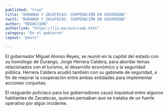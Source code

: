 ```yaml
---
published: "true"
title: "DURANGO Y ZACATECAS: COOPERACIÓN EN SEGURIDAD"
twitt: "DURANGO Y ZACATECAS: COOPERACIÓN EN SEGURIDAD"
author: "REDACCION"
authorlink: "https://ljz.mx/acercade.html"
category: "En el gobierno"
layout: "posts"

---
```



  El gobernador Miguel Alonso Reyes, se reunió en la capital del estado con su homólogo de Durango, Jorge Herrera Caldera, para abordar temas relacionados con el turismo, el desarrollo económico y la seguridad pública. Herrera Caldera acudió también con su gabinete de seguridad, a fin de mejorar la cooperación entre ambas entidades para implementar acciones conjuntas.



  El resguardo policíaco para los gobernadores causó inquietud entre algunos habitantes de Zacatecas, quienes pensaban que se trataba de un fuerte operativo por algún incidente.

